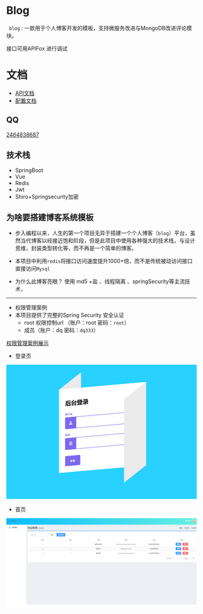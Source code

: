 

# Blog



 <code> blog</code> : 一款用于个人博客开发的模板，支持微服务改进与MongoDB改进评论模块。

接口可用APIFox 进行调试



# 文档

* <a href="./doc/api">API文档</a>
* <a href="./doc/sql">配置文档</a>



## QQ

 <a href="https://qm.qq.com/cgi-bin/qm/qr?k=4OvO7bgRAhSLX0J2WXVbCWbY7hL7gMYd&jump_from=webapi">2464838687</a>



## 技术栈

* SpringBoot
* Vue
* Redis
* Jwt 
* Shiro+Springsecurity加密



## 为啥要搭建博客系统模板



* 步入编程以来，人生的第一个项目无异于搭建一个个人博客（<code>blog</code>）平台，虽然当代博客以经接近饱和阶段，但是此项目中使用各种强大的技术栈，与设计思维，封装类型转化等，而不再是一个简单的博客。



* 本项目中利用<code>redis</code>将接口访问速度提升1000+倍，而不是传统被动访问接口直接访问<code>Mysql</code>



* 为什么此博客亮眼？ 使用 md5 +盐 、线程隔离 、springSecurity等主流技术， 





<hr>

* 权限管理案例
* 本项目提供了完整的Spring Security 安全认证
  * root 权限控制url （账户：root  密码：<code>root</code>）
  * 成员（账户：dq  密码：<code>dq333</code>）

<a href="http://www.dqstudy.work:8889/login.html">权限管理案例展示</a>

* 登录页

![image-20220706210557228](README.assets/image-20220706210557228.png)



* 首页

![image-20220706210706124](README.assets/image-20220706210706124.png)